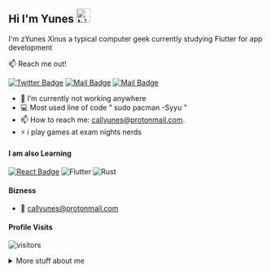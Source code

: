 ## Hi I'm Yunes <img src="https://user-images.githubusercontent.com/1303154/88677602-1635ba80-d120-11ea-84d8-d263ba5fc3c0.gif" width="28px" alt="hi">

I'm zYunes Xinus a typical computer geek currently studying Flutter for app development

:mailbox: Reach me out!

[![Twitter Badge](https://img.shields.io/badge/-@Straightdozari-1ca0f1?style=flat&labelColor=1ca0f1&logo=twitter&logoColor=white&link=https://twitter.com/straightdozari)](https://twitter.com/straightdozari) [![Mail Badge](https://img.shields.io/badge/-@straightdozari-e84393?style=flat&labelColor=e84393&logo=instagram&logoColor=white)](https://instagram.com/straightdozari) [![Mail Badge](https://img.shields.io/badge/-YunesXinus-c0392b?style=flat&labelColor=c0392b&logo=gmail&logoColor=white)](mailto:callyunes@protonmail.com)

<!-- TODO: Add last video link -->

- 🔭 I’m currently not working anywhere
- :computer: Most used line of code " sudo pacman -Syyu "
- 📫 How to reach me: callyunes@protonmail.com.
- ⚡ i play games at exam nights nerds

#### I am also Learning

<!-- TODO: Make technologies links takes you to repositories -->

[![React Badge](https://img.shields.io/badge/-React-61DBFB?style=for-the-badge&labelColor=black&logo=react&logoColor=61DBFB)](#) ![Flutter](https://img.shields.io/badge/Flutter-%2302569B.svg?style=for-the-badge&logo=Flutter&logoColor=white)
![Rust](https://img.shields.io/badge/rust-%23000000.svg?style=for-the-badge&logo=rust&logoColor=white)
#### Bizness

- :email: callyunes@protonmail.com

#### Profile Visits

![visitors](https://visitor-badge.glitch.me/badge?page_id=YunesXinus)

<details>
<summary>
  More stuff about me
</summary>

<br >

I've just started learning Vim and emacs as a secondary editor and i love using.

####  Mt Coding Stats

<!--START_SECTION:waka-->

```text
C++          15 hrs 41 mins  ████████████████████   82.29 %
Java         11 hr 50 mins   ██████████████         09.61 %
Python       2 hr 27 mins    ██                     07.63 %
```
Thank You for reading.
